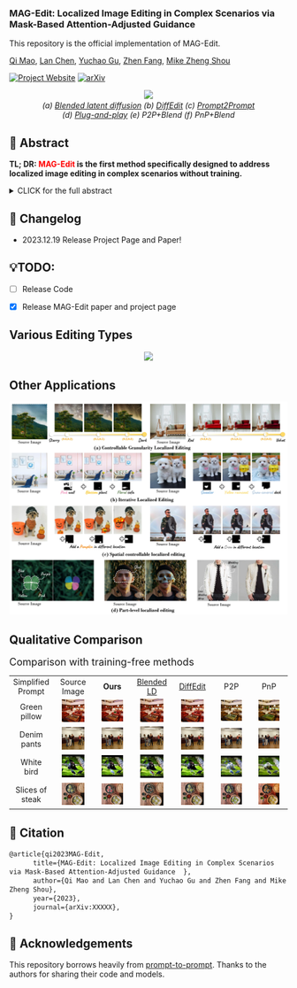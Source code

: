 ### MAG-Edit: Localized Image Editing in Complex Scenarios via Mask-Based Attention-Adjusted Guidance  

This repository is the official implementation of MAG-Edit.

[Qi Mao](https://sites.google.com/view/qi-mao/), [Lan Chen](), [Yuchao Gu](https://ycgu.site/), [Zhen Fang](), [Mike Zheng Shou](https://sites.google.com/view/showlab)


[![Project Website](https://img.shields.io/badge/Project-Website-orange
)](https://orannue.github.io/MAG-Edit/)
[![arXiv](https://img.shields.io/badge/arXiv-XXXXX-red
)]()

<p align="center">
<img src="assets/teaser.png"width="1060px"/>  
<br>
<em> (a) <a href="https://github.com/omriav/blended-latent-diffusion">Blended latent diffusion</a>  (b) <a href="https://arxiv.org/abs/2210.11427">DiffEdit</a>  (c) <a href="https://github.com/google/prompt-to-prompt">Prompt2Prompt</a> <br> 
(d)  <a href="https://github.com/MichalGeyer/plug-and-play">Plug-and-play</a>  (e) P2P+Blend (f) PnP+Blend</em>
</p>

## :bookmark: Abstract
<b>TL; DR: <font color="red">MAG-Edit</font> is the first method specifically designed to
address localized image editing in complex scenarios without training.</b>

<details><summary>CLICK for the full abstract</summary>
Recent diffusion-based image editing approaches have exhibited impressive editing capabilities in images with simple compositions. However, localized editing in complex scenarios has not been well-studied in the literature, despite its growing real-world demands. Existing mask-based inpainting methods fall short of retaining the underlying structure within the edit region. Meanwhile, mask-free attention-based methods often exhibit editing leakage and misalignment in more complex compositions. In this work, we develop MAG-Edit, a training-free, inference-stage optimization method, which enables localized image editing in complex scenarios. In particular, MAG-Edit optimizes the noise latent feature in diffusion models by maximizing two mask-based cross-attention constraints of the edit token, which in turn gradually enhances the local alignment with the desired prompt. Extensive quantitative and qualitative experiments demonstrate the effectiveness of our method in achieving both text alignment and structure preservation for localized editing within complex scenarios.
</details>

## :pencil: Changelog
- 2023.12.19 Release Project Page and Paper!
## 💡TODO:

- [ ] Release Code
- [x] Release MAG-Edit paper and project page


<p align="center">
<h2> Various Editing Types </h2>
<p align="center">
<img src="assets/editing_types.png"/>  
</p>

<h2> Other Applications</h2>  
<p align="center">
<img src="assets/other_apps.jpg"/>  
<br>

<h2> Qualitative Comparison </h2>
<font size=4>Comparison with training-free methods</font>

<p align="center">
  <table align="center"   style="text-align:center;">
    <tr >
      <td align="center" width=10% >
       Simplified <br>Prompt
      </td>
      <td align="center" width=15%>
       Source <br> Image
      </td>
      <td  align="center"  width=15%>
        <b>Ours</b>
      </td>
      <td align="center"  width=15%>
       <a href="https://github.com/omriav/blended-latent-diffusion">Blended <br> LD</a>
      </td>
      <td  align="center"  width=15%>
      <a href="https://arxiv.org/abs/2210.11427">DiffEdit</a>
      </td>
      <td  align="center"  width=15%>
      <a herf="https://github.com/google/prompt-to-prompt">P2P</a>
      </td>
      <td  align="center" s width=15%>
      <a herf="https://github.com/MichalGeyer/plug-and-play">PnP</a>
      </td>
    </tr>
    <tr>
      <td  align="center" style="width: 10%;" >
        Green <br>pillow
      </td>
      <td  align="center" style="width: 15%;">
        <img src="assets/compare/training-free/1/source.png" width=70%>
      </td>
      <td style align="center" style="width: 15%;"> 
        <img src="assets/compare/training-free/1/ours.png" width=70%>
      </td>
      <td  align="center" style="width: 15%;">
        <img src="assets/compare/training-free/1/blended.png" width=70%>
      </td>          
      <td  align="center" style="width: 15%;">
        <img src="assets/compare/training-free/1/diffedit.png" width=70%>
      </td>
      <td  align="center" style="width: 15%;">
        <img src="assets/compare/training-free/1/p2p.png" width=70%>
      </td>      
      <td  align="center" style="width: 15%;">
        <img src="assets/compare/training-free/1/pnp.png" width=70%">
      </td>     
    </tr>
    <tr>
      <td  align="center" style="width: 10%;">
        Denim <br>pants
      </td>
      <td align="center" style="width: 15%;">
        <img src="assets/compare/training-free/2/source.png" width=70%>
      </td>
      <td  align="center" style="width: 15%;">
        <img src="assets/compare/training-free/2/ours.png" width=70%>
      </td>
      <td  align="center" style="width: 15%;">
        <img src="assets/compare/training-free/2/blended.png" width=70%>
      </td>          
      <td  align="center" style="width: 15%;">
        <img src="assets/compare/training-free/2/diffedit.png" width=70%>
      </td>
      <td  align="center" style="width: 15%;">
        <img src="assets/compare/training-free/2/p2p.png" width=70%>
      </td>      
      <td align="center">
        <img src="assets/compare/training-free/2/pnp.png" width=70%>
      </td>     
    </tr>
    <tr>
      <td  align="center" style="width: 10%;">
        White <br>bird
      </td>
      <td  align="center" style="width: 15%;">
        <img src="assets/compare/training-free/3/source.png" width=70%>
      </td>
      <td  align="center" style="width: 15%;">
        <img src="assets/compare/training-free/3/ours.png" width=70%>
      </td>
      <td  align="center" style="width: 15%;">
        <img src="assets/compare/training-free/3/blended.png" width=70%>
      </td>          
      <td  align="center" style="width: 15%;">
        <img src="assets/compare/training-free/3/diffedit.png" width=70%>
      </td>
      <td  align="center" style="width: 15%;">
        <img src="assets/compare/training-free/3/p2p.png" width=70%>
      </td>      
      <td align="center" style="width: 15%;">
        <img src="assets/compare/training-free/3/pnp.png" width=70%>
      </td>     
    </tr>
    <tr>
      <td align="center" style="width: 10%;">
        Slices of <br>steak
      </td>
      <td  align="center" style="width: 15%;">
        <img src="assets/compare/training-free/4/source.png" width=70%>
      </td>
      <td align="center" style="width: 15%;">
        <img src="assets/compare/training-free/4/ours.png"  width=70%>
      </td>
      <td align="center" style="width: 15%;">
        <img src="assets/compare/training-free/4/blended.png"  width=70%>
      </td>          
      <td  align="center" style="width: 15%;">
        <img src="assets/compare/training-free/4/diffedit.png" width=70%>
      </td>
      <td align="center" style="width: 15%;">
        <img src="assets/compare/training-free/4/p2p.png"  width=70%>
      </td>      
      <td align="center" style="width: 15%;">
        <img src="assets/compare/training-free/4/pnp.png" width=70%>
      </td>     
  </table>







>
<!--
<p align="center">
<font size=4>Comparison with <a href="https://github.com/google/prompt-to-prompt">P2P</a> and <a href="https://github.com/MichalGeyer/plug-and-play">PnP</a></font>
</p>
<p align="center">
<img src="assets/qualitative_cmp/p2ppnp.png"/>  
</p>
<p align="center">
<font size=4>Comparison with <a href="https://github.com/timothybrooks/instruct-pix2pix">InstructPix2Pix</a> and <a href="https://github.com/OSU-NLP-Group/MagicBrush">MagicBrush</a></font>
</p>
<p align="center">
<img src="assets/qualitative_cmp/instructimagic.png"/>  
</p>
<h3> Various Editing Scenarios </h3>
<p align="center">
<img src="assets/editing_scenarios.png"/>  
</p>
-->



## :triangular_flag_on_post: Citation 

```
@article{qi2023MAG-Edit,
      title={MAG-Edit: Localized Image Editing in Complex Scenarios via Mask-Based Attention-Adjusted Guidance  }, 
      author={Qi Mao and Lan Chen and Yuchao Gu and Zhen Fang and Mike Zheng Shou},
      year={2023},
      journal={arXiv:XXXXX},
}
``` 


## :revolving_hearts: Acknowledgements

This repository borrows heavily from [prompt-to-prompt](https://github.com/google/prompt-to-prompt/). Thanks to the authors for sharing their code and models.




